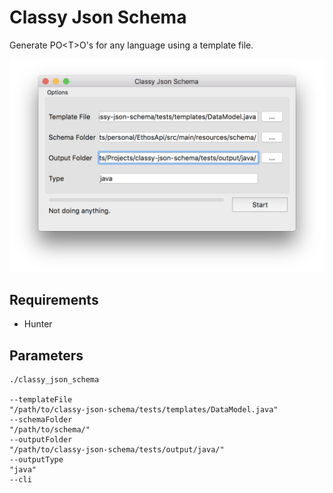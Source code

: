# Classy Json Schema

Generate PO&lt;T>O's for any language using a template file.

![Classy Json Schema](docs/main-window.png "Classy Json Schema")

## Requirements
- Hunter


## Parameters
```
./classy_json_schema

--templateFile
"/path/to/classy-json-schema/tests/templates/DataModel.java"
--schemaFolder
"/path/to/schema/"
--outputFolder
"/path/to/classy-json-schema/tests/output/java/"
--outputType
"java"
--cli
```